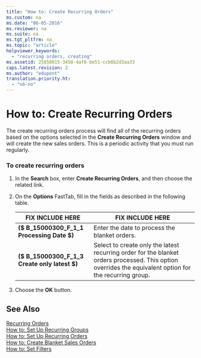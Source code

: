```yaml
---
title: "How to: Create Recurring Orders"
ms.custom: na
ms.date: "06-05-2016"
ms.reviewer: na
ms.suite: na
ms.tgt_pltfrm: na
ms.topic: "article"
helpviewer_keywords: 
  - "recurring orders, creating"
ms.assetid: 25658015-3450-4af8-be51-ccb6b2d3aa33
caps.latest.revision: 2
ms.author: "edupont"
translation.priority.ht: 
  - "nb-no"
---
```

# How to: Create Recurring Orders
The create recurring orders process will find all of the recurring orders based on the options selected in the **Create Recurring Orders** window and will create the new sales orders. This is a periodic activity that you must run regularly.  
  
### To create recurring orders  
  
1.  In the **Search** box, enter **Create Recurring Orders**, and then choose the related link.  
  
2.  On the **Options** FastTab, fill in the fields as described in the following table.  
  
    |FIX INCLUDE HERE<!--[!INCLUDE[bp_tablefield](../../ApplicationDesign/includes/bp_tablefield_md.md)] -->|FIX INCLUDE HERE<!--[!INCLUDE[bp_tabledescription](../../ApplicationDesign/includes/bp_tabledescription_md.md)] -->|  
    |---------------------------------|---------------------------------------|  
    |**\($ B\_15000300\_F\_1\_1 Processing Date $\)**|Enter the date to process the blanket orders.|  
    |**\($ B\_15000300\_F\_1\_3 Create only latest $\)**|Select to create only the latest recurring order for the blanket orders processed. This option overrides the equivalent option for the recurring group.|  
  
3.  Choose the **OK** button.  
  
## See Also  
 [Recurring Orders](../../LocalFunctionalityForMicrosoftDynamicsNav2016/Norway/recurring-orders.md)   
 [How to: Set Up Recurring Groups](../../LocalFunctionalityForMicrosoftDynamicsNav2016/Norway/how-to-set-up-recurring-groups.md)   
 [How to: Set Up Recurring Orders](../../LocalFunctionalityForMicrosoftDynamicsNav2016/Norway/how-to-set-up-recurring-orders.md)   
 [How to: Create Blanket Sales Orders](../../Sales/how-to-create-blanket-sales-orders.md)   
 [How to: Set Filters](../../WorkingWithDynamics/how-to-set-filters.md)